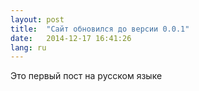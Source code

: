```yaml
---
layout: post
title:  "Сайт обновился до версии 0.0.1"
date:   2014-12-17 16:41:26
lang: ru
---
```

Это первый пост на русском языке
